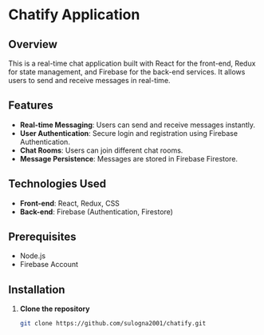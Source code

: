 # Chatify Application

## Overview

This is a real-time chat application built with React for the front-end, Redux for state management, and Firebase for the back-end services. It allows users to send and receive messages in real-time.

## Features

- **Real-time Messaging**: Users can send and receive messages instantly.
- **User Authentication**: Secure login and registration using Firebase Authentication.
- **Chat Rooms**: Users can join different chat rooms.
- **Message Persistence**: Messages are stored in Firebase Firestore.

## Technologies Used

- **Front-end**: React, Redux,  CSS
- **Back-end**: Firebase (Authentication, Firestore)

## Prerequisites

- Node.js
- Firebase Account

## Installation

1. **Clone the repository**

   ```bash
   git clone https://github.com/sulogna2001/chatify.git

